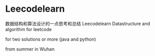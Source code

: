 # Leecodelearn
数据结构和算法设计的一点思考和总结
Leecodelearn
Datastructure and algorithm for leetcode

for two solutions or more (java and python)

from summer in Wuhan

